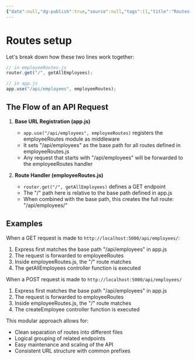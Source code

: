 ```yaml
---
{"date":null,"dg-publish":true,"source":null,"tags":[],"title":"Routes setup","type":null,"URL":null,"permalink":"/02-ideas-and-projects/projects/work-schedule-app/routes/","dgPassFrontmatter":true}
---
```



# Routes setup

Let's break down how these two lines work together:

```javascript
// in employeeRoutes.js
router.get("/", getAllEmployees);

// in app.js
app.use("/api/employees", employeeRoutes);
```

## The Flow of an API Request

1. **Base URL Registration (app.js)**
   - `app.use("/api/employees", employeeRoutes)` registers the employeeRoutes module as middleware
   - It sets "/api/employees" as the base path for all routes defined in employeeRoutes.js
   - Any request that starts with "/api/employees" will be forwarded to the employeeRoutes handler

2. **Route Handler (employeeRoutes.js)**
   - `router.get("/", getAllEmployees)` defines a GET endpoint
   - The "/" path here is relative to the base path defined in app.js
   - When combined with the base path, this creates the full route: "/api/employees/"

## Examples

When a GET request is made to `http://localhost:5000/api/employees/`:

1. Express first matches the base path "/api/employees" in app.js
2. The request is forwarded to employeeRoutes
3. Inside employeeRoutes.js, the "/" route matches
4. The getAllEmployees controller function is executed

When a POST request is made to `http://localhost:5000/api/employees/`

1. Express first matches the base path "/api/employees" in app.js
2. The request is forwarded to employeeRoutes
3. Inside employeeRoutes.js, the "/" route matches
4. The createEmployee controller function is executed

This modular approach allows for:
- Clean separation of routes into different files
- Logical grouping of related endpoints
- Easy maintenance and scaling of the API
- Consistent URL structure with common prefixes
